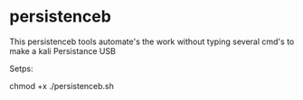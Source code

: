 # persistenceb

This persistenceb tools automate's the work without typing several cmd's to make a kali Persistance USB

Setps:
  
  chmod +x ./persistenceb.sh
  
 
